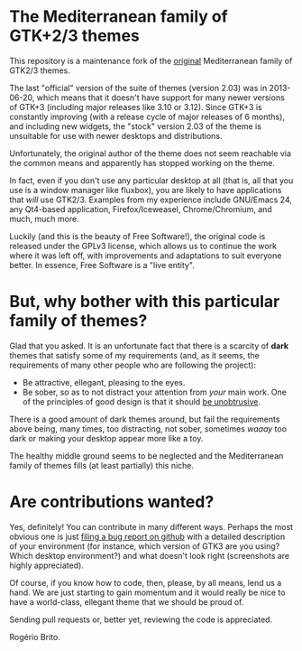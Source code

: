 # The Mediterranean family of GTK+2/3 themes

This repository is a maintenance fork of the [original][0] Mediterranean
family of GTK2/3 themes.

[0]: http://gnome-look.org/content/show.php/MediterraneanNight+Series?content=156782

The last "official" version of the suite of themes (version 2.03) was in
2013-06-20, which means that it doesn't have support for many newer versions
of GTK+3 (including major releases like 3.10 or 3.12).  Since GTK+3 is
constantly improving (with a release cycle of major releases of 6 months),
and including new widgets, the "stock" version 2.03 of the theme is
unsuitable for use with newer desktops and distributions.

Unfortunately, the original author of the theme does not seem reachable via
the common means and apparently has stopped working on the theme.

In fact, even if you don't use any particular desktop at all (that is, all
that you use is a window manager like fluxbox), you are likely to have
applications that *will* use GTK2/3. Examples from my experience include
GNU/Emacs 24, any Qt4-based application, Firefox/Iceweasel, Chrome/Chromium,
and much, much more.

Luckily (and this is the beauty of Free Software!), the original code is
released under the GPLv3 license, which allows us to continue the work where
it was left off, with improvements and adaptations to suit everyone better.
In essence, Free Software is a "live entity".

# But, why bother with this particular family of themes?

Glad that you asked. It is an unfortunate fact that there is a scarcity of
**dark** themes that satisfy some of my requirements (and, as it seems, the
requirements of many other people who are following the project):

* Be attractive, ellegant, pleasing to the eyes.
* Be sober, so as to not distract your attention from *your* main work.  One
  of the principles of good design is that it should [be unobtrusive][1].

[1]: http://en.wikipedia.org/wiki/Dieter_Rams#Dieter_Rams:_ten_principles_for_good_design

There is a good amount of dark themes around, but fail the requirements
above being, many times, too distracting, not sober, sometimes *waaay* too
dark or making your desktop appear more like a toy.

The healthy middle ground seems to be neglected and the Mediterranean family
of themes fills (at least partially) this niche.

# Are contributions wanted?

Yes, definitely! You can contribute in many different ways. Perhaps the most
obvious one is just [filing a bug report on github][2] with a detailed
description of your environment (for instance, which version of GTK3 are you
using? Which desktop environment?) and what doesn't look right (screenshots
are highly appreciated).

[2]: https://github.com/rbrito/pkg-mediterranean-gtk-themes/issues

Of course, if you know how to code, then, please, by all means, lend us a
hand.  We are just starting to gain momentum and it would really be nice to
have a world-class, ellegant theme that we should be proud of.

Sending pull requests or, better yet, reviewing the code is appreciated.


Rogério Brito.
